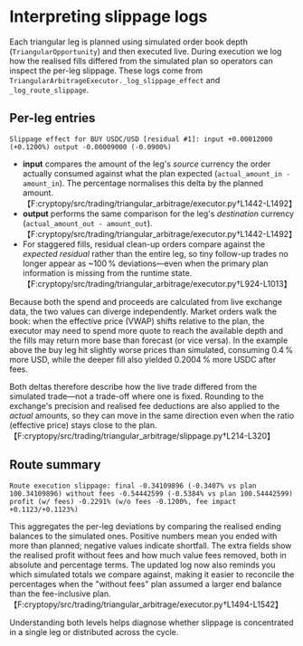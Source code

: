 # Interpreting slippage logs

Each triangular leg is planned using simulated order book depth (``TriangularOpportunity``) and then executed live. During execution we log how the realised fills differed from the simulated plan so operators can inspect the per-leg slippage. These logs come from ``TriangularArbitrageExecutor._log_slippage_effect`` and ``_log_route_slippage``.

## Per-leg entries

``Slippage effect for BUY USDC/USD [residual #1]: input +0.00012000 (+0.1200%) output -0.00009000 (-0.0900%)``

* **input** compares the amount of the leg's *source* currency the order actually consumed against what the plan expected (``actual_amount_in - amount_in``). The percentage normalises this delta by the planned amount.【F:cryptopy/src/trading/triangular_arbitrage/executor.py†L1442-L1492】
* **output** performs the same comparison for the leg's *destination* currency (``actual_amount_out - amount_out``).【F:cryptopy/src/trading/triangular_arbitrage/executor.py†L1442-L1492】
* For staggered fills, residual clean-up orders compare against the *expected residual* rather than the entire leg, so tiny follow-up trades no longer appear as ~100 % deviations—even when the primary plan information is missing from the runtime state.【F:cryptopy/src/trading/triangular_arbitrage/executor.py†L924-L1013】

Because both the spend and proceeds are calculated from live exchange data, the two values can diverge independently. Market orders walk the book: when the effective price (VWAP) shifts relative to the plan, the executor may need to spend more quote to reach the available depth and the fills may return more base than forecast (or vice versa). In the example above the buy leg hit slightly worse prices than simulated, consuming 0.4 % more USD, while the deeper fill also yielded 0.2004 % more USDC after fees.

Both deltas therefore describe how the live trade differed from the simulated trade—not a trade-off where one is fixed. Rounding to the exchange's precision and realised fee deductions are also applied to the *actual* amounts, so they can move in the same direction even when the ratio (effective price) stays close to the plan.【F:cryptopy/src/trading/triangular_arbitrage/slippage.py†L214-L320】

## Route summary

``Route execution slippage: final -0.34109896 (-0.3407% vs plan 100.34109896) without fees -0.54442599 (-0.5384% vs plan 100.54442599) profit (w/ fees) -0.2291% (w/o fees -0.1200%, fee impact +0.1123/+0.1123%)``

This aggregates the per-leg deviations by comparing the realised ending balances to the simulated ones. Positive numbers mean you ended with more than planned; negative values indicate shortfall. The extra fields show the realised profit without fees and how much value fees removed, both in absolute and percentage terms. The updated log now also reminds you which simulated totals we compare against, making it easier to reconcile the percentages when the "without fees" plan assumed a larger end balance than the fee-inclusive plan.【F:cryptopy/src/trading/triangular_arbitrage/executor.py†L1494-L1542】

Understanding both levels helps diagnose whether slippage is concentrated in a single leg or distributed across the cycle.
